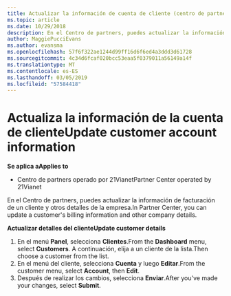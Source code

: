 ```yaml
---
title: Actualizar la información de cuenta de cliente (centro de partners operado por 21Vianet)
ms.topic: article
ms.date: 10/29/2018
description: En el Centro de partners, puedes actualizar la información de facturación de un cliente y otros detalles de la empresa.
author: MaggiePucciEvans
ms.author: evansma
ms.openlocfilehash: 57f6f322ae1244d99ff16d6f6ed4a3ddd3d61728
ms.sourcegitcommit: 4c34d6fcaf020bcc53eaa5f0379011a56149a14f
ms.translationtype: MT
ms.contentlocale: es-ES
ms.lasthandoff: 03/05/2019
ms.locfileid: "57584418"
---
```

# <a name="update-customer-account-information"></a><span data-ttu-id="836e0-103">Actualiza la información de la cuenta de cliente</span><span class="sxs-lookup"><span data-stu-id="836e0-103">Update customer account information</span></span>

<span data-ttu-id="836e0-104">**Se aplica a**</span><span class="sxs-lookup"><span data-stu-id="836e0-104">**Applies to**</span></span>

-   <span data-ttu-id="836e0-105">Centro de partners operado por 21Vianet</span><span class="sxs-lookup"><span data-stu-id="836e0-105">Partner Center operated by 21Vianet</span></span>


<span data-ttu-id="836e0-106">En el Centro de partners, puedes actualizar la información de facturación de un cliente y otros detalles de la empresa.</span><span class="sxs-lookup"><span data-stu-id="836e0-106">In Partner Center, you can update a customer's billing information and other company details.</span></span>

<span data-ttu-id="836e0-107">**Actualizar detalles del cliente**</span><span class="sxs-lookup"><span data-stu-id="836e0-107">**Update customer details**</span></span>

1.  <span data-ttu-id="836e0-108">En el menú **Panel**, selecciona **Clientes**.</span><span class="sxs-lookup"><span data-stu-id="836e0-108">From the **Dashboard** menu, select **Customers**.</span></span> <span data-ttu-id="836e0-109">A continuación, elija a un cliente de la lista.</span><span class="sxs-lookup"><span data-stu-id="836e0-109">Then choose a customer from the list.</span></span>
2.  <span data-ttu-id="836e0-110">En el menú del cliente, selecciona **Cuenta** y luego **Editar**.</span><span class="sxs-lookup"><span data-stu-id="836e0-110">From the customer menu, select **Account**, then **Edit**.</span></span>
3.  <span data-ttu-id="836e0-111">Después de realizar los cambios, selecciona **Enviar**.</span><span class="sxs-lookup"><span data-stu-id="836e0-111">After you've made your changes, select **Submit**.</span></span>
